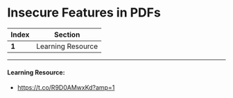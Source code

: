 # Insecure Features in PDFs

Index | Section
--- | ---
**1** | Learning Resource

___


#### Learning Resource: 

* https://t.co/R9D0AMwxKd?amp=1